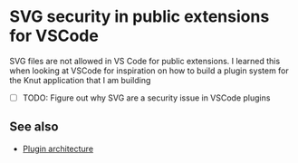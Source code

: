 # SVG security in public extensions for VSCode

SVG files are not allowed in VS Code for public extensions. I learned this when looking at VSCode for inspiration on how to build a plugin system for the Knut application that I am building

- [ ] TODO: Figure out why SVG are a security issue in VSCode plugins

## See also

- [Plugin architecture](../485)
